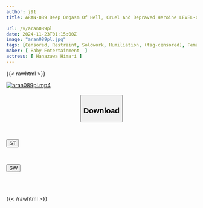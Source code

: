 ```yaml
---
author: j91
title: ARAN-089 Deep Orgasm Of Hell, Cruel And Depraved Heroine LEVEL-01, The Fall Of The Beautiful And Strong-Armed Elite Force Himari Kinoshita

url: /v/aran089pl
date: 2024-11-23T01:15:00Z
image: "aran089pl.jpg"
tags: [Censored, Restraint, Solowork, Humiliation, (tag-censored), Female Warrior, Acme · Orgasm	]
maker: [ Baby Entertainment  ]
actress: [ Hanazawa Himari ]
---
```



{{< rawhtml >}}

<div class="video" data-videoid="Y6RX4BDv0jhvyJ3">
    <a href="javascript:;">
        <img src="/v/aran089pl/aran089pl.jpg" width="WIDTH" height="HEIGHT" alt="aran089pl.mp4" loading="lazy">
    </a>
</div>

<script type="text/javascript" src="https://j91.asia/asset/on-demand-st.js"></script>

<br>
  <link rel="stylesheet" href="https://j91.asia/asset/bs5.css">
  
  <center>
  <button class="btn btn-primary" type="button" data-bs-toggle="collapse" data-bs-target=".multi-collapse" aria-expanded="false" aria-controls="multiCollapseExample1 multiCollapseExample2"><h2>Download</h2></button></center>
</p>
<div class="row">
  <div class="col">
    <div class="collapse multi-collapse" id="multiCollapseExample1">
      <div class="card card-body">
	      	      <br>
<div class="buttons">  
<p><a href="/v/aran089pl/st.html" target="_blank"><button class="btn-hover color-3"><i class="fa fa-download"></i> ST</button></a></p></div>
    </div>
  </div>
</div>
  <div class="col">
    <div class="collapse multi-collapse" id="multiCollapseExample2">
      <div class="card card-body">
	      <br>
<div class="buttons">
<p><a href="/v/aran089pl/sw.html" target="_blank"><button class="btn-hover color-2"><i class="fa fa-download"></i> SW</button></a></p></div>
<br><br>
      </div>
    </div>
  </div>
</div>

{{< /rawhtml >}}